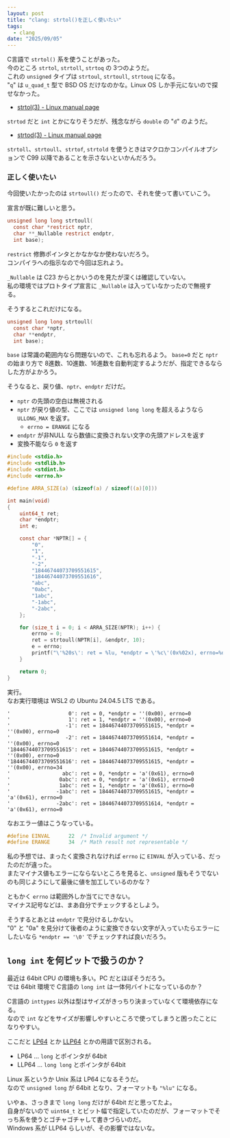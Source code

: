 ```yaml
---
layout: post
title: "clang: strtol()を正しく使いたい"
tags:
  - clang
date: "2025/09/05"
---
```


C言語で `strtol()` 系を使うことがあった。  
今のところ `strtol`, `strtoll`, `strtoq` の 3つのようだ。  
これの `unsigned` タイプは `strtoul`, `strtoull`, `strtouq` になる。  
"`q`" は `u_quad_t` 型で BSD OS だけなのかな。Linux OS しか手元にないので探せなかった。  

* [strtol(3) - Linux manual page](https://man7.org/linux/man-pages/man3/strtol.3.html)

`strtod` だと `int` とかになりそうだが、残念ながら `double` の "`d`" のようだ。

* [strtod(3) - Linux manual page](https://man7.org/linux/man-pages/man3/strtod.3.html)

`strtoll`、`strtoull`、`strtof`, `strtold` を使うときはマクロかコンパイルオプションで C99 以降であることを示さないといかんだろう。

### 正しく使いたい

今回使いたかったのは `strtoull()` だったので、それを使って書いていこう。

宣言が既に難しいと思う。

```c
unsigned long long strtoull(
  const char *restrict nptr,
  char **_Nullable restrict endptr, 
  int base);
```

`restrict` 修飾ポインタとかなかなか使わないだろう。  
コンパイラへの指示なので今回は忘れよう。

`_Nullable` は C23 からとかいうのを見たが深くは確認していない。  
私の環境ではプロトタイプ宣言に `_Nullable` は入っていなかったので無視する。

そうするとこれだけになる。

```c
unsigned long long strtoull(
  const char *nptr,
  char **endptr, 
  int base);
```

`base` は常識の範囲内なら問題ないので、これも忘れるよう。
`base=0` だと `nptr` の始まり方で 8進数、10進数、16進数を自動判定するようだが、指定できるならした方がよかろう。

そうなると、戻り値、`nptr`、`endptr` だけだ。

* `nptr` の先頭の空白は無視される
* `nptr` が戻り値の型、ここでは `unsigned long long` を超えるようなら `ULLONG_MAX` を返す。
  * `errno = ERANGE` になる
* `endptr` が非NULL なら数値に変換されない文字の先頭アドレスを返す
* 変換不能なら `0` を返す

```c
#include <stdio.h>
#include <stdlib.h>
#include <stdint.h>
#include <errno.h>

#define ARRA_SIZE(a) (sizeof(a) / sizeof((a)[0]))

int main(void)
{
    uint64_t ret;
    char *endptr;
    int e;

    const char *NPTR[] = {
        "0",
        "1",
        "-1",
        "-2",
        "18446744073709551615",
        "18446744073709551616",
        "abc",
        "0abc",
        "1abc",
        "-1abc",
        "-2abc",
    };

    for (size_t i = 0; i < ARRA_SIZE(NPTR); i++) {
        errno = 0;
        ret = strtoull(NPTR[i], &endptr, 10);
        e = errno;
        printf("\'%20s\': ret = %lu, *endptr = \'%c\'(0x%02x), errno=%d\n", NPTR[i], ret, *endptr, *endptr, e);
    }

    return 0;
}
```

実行。  
なお実行環境は WSL2 の Ubuntu 24.04.5 LTS である。

```log
'                   0': ret = 0, *endptr = ''(0x00), errno=0
'                   1': ret = 1, *endptr = ''(0x00), errno=0
'                  -1': ret = 18446744073709551615, *endptr = ''(0x00), errno=0
'                  -2': ret = 18446744073709551614, *endptr = ''(0x00), errno=0
'18446744073709551615': ret = 18446744073709551615, *endptr = ''(0x00), errno=0
'18446744073709551616': ret = 18446744073709551615, *endptr = ''(0x00), errno=34
'                 abc': ret = 0, *endptr = 'a'(0x61), errno=0
'                0abc': ret = 0, *endptr = 'a'(0x61), errno=0
'                1abc': ret = 1, *endptr = 'a'(0x61), errno=0
'               -1abc': ret = 18446744073709551615, *endptr = 'a'(0x61), errno=0
'               -2abc': ret = 18446744073709551614, *endptr = 'a'(0x61), errno=0
```

なおエラー値はこうなっている。

```h
#define	EINVAL		22	/* Invalid argument */
#define	ERANGE		34	/* Math result not representable */
```

私の予想では、まったく変換されなければ `errno` に `EINVAL` が入っている、だったのだが違った。  
またマイナス値もエラーにならないところを見ると、`unsigned` 版もそうでないのも同じようにして最後に値を加工しているのかな？

ともかく `errno` は範囲外しか当てにできない。  
マイナス記号などは、まあ自分でチェックするとしよう。

そうするとあとは `endptr` で見分けるしかない。  
"0" と "0a" を見分けて後者のように変換できない文字が入っていたらエラーにしたいなら `*endptr == '\0'` でチェックすれば良いだろう。  

## `long int` を何ビットで扱うのか？

最近は 64bit CPU の環境も多い。PC だとほぼそうだろう。  
では 64bit 環境で C言語の `long int` は一体何バイトになっているのか？

C言語の `inttypes` 以外は型はサイズがきっちり決まっていなくて環境依存になる。  
なので `int` などをサイズが影響しやすいところで使ってしまうと困ったことになりやすい。

ここだと [LP64](https://www.wdic.org/w/TECH/LP64) とか [LLP64](https://www.wdic.org/w/TECH/LLP64) とかの用語で区別される。  

* LP64  ... `long` とポインタが 64bit
* LLP64 ... `long long` とポインタが 64bit

Linux 系というか Unix 系は LP64 になるそうだ。  
なので `unsigned long` が 64bit となり、フォーマットも `"%lu"` になる。

いやぁ、さっきまで `long long` だけが 64bit だと思ってたよ。  
自身がないので `uint64_t` とビット幅で指定していたのだが、フォーマットでそっち系を使うとゴチャゴチャして書きづらいのだ。  
Windows 系が LLP64 らしいが、その影響ではないな。  
